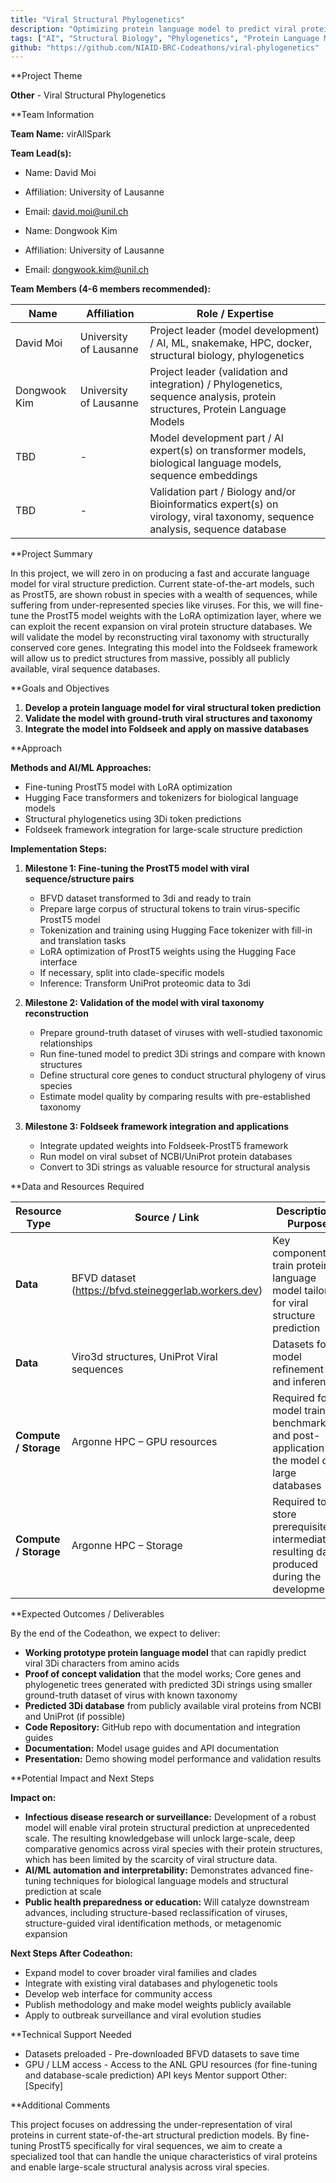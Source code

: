 ```yaml
---
title: "Viral Structural Phylogenetics"
description: "Optimizing protein language model to predict viral protein structures at scale"
tags: ["AI", "Structural Biology", "Phylogenetics", "Protein Language Models", "Virology"]
github: "https://github.com/NIAID-BRC-Codeathons/viral-phylogenetics"
---
```


\*\*Project Theme

**Other** - Viral Structural Phylogenetics

\*\*Team Information

**Team Name:** virAllSpark

**Team Lead(s):**

- Name: David Moi
- Affiliation: University of Lausanne
- Email: david.moi@unil.ch

- Name: Dongwook Kim
- Affiliation: University of Lausanne
- Email: dongwook.kim@unil.ch

**Team Members (4-6 members recommended):**

| Name         | Affiliation            | Role / Expertise                                                                                                            |
| ------------ | ---------------------- | --------------------------------------------------------------------------------------------------------------------------- |
| David Moi    | University of Lausanne | Project leader (model development) / AI, ML, snakemake, HPC, docker, structural biology, phylogenetics                      |
| Dongwook Kim | University of Lausanne | Project leader (validation and integration) / Phylogenetics, sequence analysis, protein structures, Protein Language Models |
| TBD          | -                      | Model development part / AI expert(s) on transformer models, biological language models, sequence embeddings                |
| TBD          | -                      | Validation part / Biology and/or Bioinformatics expert(s) on virology, viral taxonomy, sequence analysis, sequence database |

\*\*Project Summary

In this project, we will zero in on producing a fast and accurate language model for viral structure prediction. Current state-of-the-art models, such as ProstT5, are shown robust in species with a wealth of sequences, while suffering from under-represented species like viruses. For this, we will fine-tune the ProstT5 model weights with the LoRA optimization layer, where we can exploit the recent expansion on viral protein structure databases. We will validate the model by reconstructing viral taxonomy with structurally conserved core genes. Integrating this model into the Foldseek framework will allow us to predict structures from massive, possibly all publicly available, viral sequence databases.

\*\*Goals and Objectives

1. **Develop a protein language model for viral structural token prediction**
2. **Validate the model with ground-truth viral structures and taxonomy**
3. **Integrate the model into Foldseek and apply on massive databases**

\*\*Approach

**Methods and AI/ML Approaches:**

- Fine-tuning ProstT5 model with LoRA optimization
- Hugging Face transformers and tokenizers for biological language models
- Structural phylogenetics using 3Di token predictions
- Foldseek framework integration for large-scale structure prediction

**Implementation Steps:**

1. **Milestone 1: Fine-tuning the ProstT5 model with viral sequence/structure pairs**
   - BFVD dataset transformed to 3di and ready to train
   - Prepare large corpus of structural tokens to train virus-specific ProstT5 model
   - Tokenization and training using Hugging Face tokenizer with fill-in and translation tasks
   - LoRA optimization of ProstT5 weights using the Hugging Face interface
   - If necessary, split into clade-specific models
   - Inference: Transform UniProt proteomic data to 3di

2. **Milestone 2: Validation of the model with viral taxonomy reconstruction**
   - Prepare ground-truth dataset of viruses with well-studied taxonomic relationships
   - Run fine-tuned model to predict 3Di strings and compare with known structures
   - Define structural core genes to conduct structural phylogeny of virus species
   - Estimate model quality by comparing results with pre-established taxonomy

3. **Milestone 3: Foldseek framework integration and applications**
   - Integrate updated weights into Foldseek-ProstT5 framework
   - Run model on viral subset of NCBI/UniProt protein databases
   - Convert to 3Di strings as valuable resource for structural analysis

\*\*Data and Resources Required

| Resource Type         | Source / Link                                         | Description / Purpose                                                                           |
| --------------------- | ----------------------------------------------------- | ----------------------------------------------------------------------------------------------- |
| **Data**              | BFVD dataset (https://bfvd.steineggerlab.workers.dev) | Key component to train protein language model tailored for viral structure prediction           |
| **Data**              | Viro3d structures, UniProt Viral sequences            | Datasets for model refinement and inference                                                     |
| **Compute / Storage** | Argonne HPC – GPU resources                           | Required for model training, benchmarking, and post-application of the model on large databases |
| **Compute / Storage** | Argonne HPC – Storage                                 | Required to store prerequisite, intermediate, resulting data produced during the development    |

\*\*Expected Outcomes / Deliverables

By the end of the Codeathon, we expect to deliver:

- **Working prototype protein language model** that can rapidly predict viral 3Di characters from amino acids
- **Proof of concept validation** that the model works; Core genes and phylogenetic trees generated with predicted 3Di strings using smaller ground-truth dataset of virus with known taxonomy
- **Predicted 3Di database** from publicly available viral proteins from NCBI and UniProt (if possible)
- **Code Repository:** GitHub repo with documentation and integration guides
- **Documentation:** Model usage guides and API documentation
- **Presentation:** Demo showing model performance and validation results

\*\*Potential Impact and Next Steps

**Impact on:**

- **Infectious disease research or surveillance:** Development of a robust model will enable viral protein structural prediction at unprecedented scale. The resulting knowledgebase will unlock large-scale, deep comparative genomics across viral species with their protein structures, which has been limited by the scarcity of viral structure data.
- **AI/ML automation and interpretability:** Demonstrates advanced fine-tuning techniques for biological language models and structural prediction at scale
- **Public health preparedness or education:** Will catalyze downstream advances, including structure-based reclassification of viruses, structure-guided viral identification methods, or metagenomic expansion

**Next Steps After Codeathon:**

- Expand model to cover broader viral families and clades
- Integrate with existing viral databases and phylogenetic tools
- Develop web interface for community access
- Publish methodology and make model weights publicly available
- Apply to outbreak surveillance and viral evolution studies

\*\*Technical Support Needed

- Datasets preloaded - Pre-downloaded BFVD datasets to save time
- GPU / LLM access - Access to the ANL GPU resources (for fine-tuning and database-scale prediction)
  API keys
  Mentor support
  Other: [Specify]

\*\*Additional Comments

This project focuses on addressing the under-representation of viral proteins in current state-of-the-art structural prediction models. By fine-tuning ProstT5 specifically for viral sequences, we aim to create a specialized tool that can handle the unique characteristics of viral proteins and enable large-scale structural analysis across viral species.
